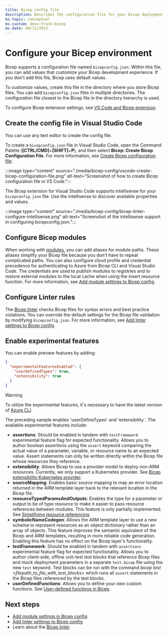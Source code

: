 ```yaml
---
title: Bicep config file
description: Describes the configuration file for your Bicep deployments
ms.topic: conceptual
ms.custom: devx-track-bicep
ms.date: 09/11/2023
---
```


# Configure your Bicep environment

Bicep supports a configuration file named `bicepconfig.json`. Within this file, you can add values that customize your Bicep development experience. If you don't add this file, Bicep uses default values.

To customize values, create this file in the directory where you store Bicep files. You can add `bicepconfig.json` files in multiple directories. The configuration file closest to the Bicep file in the directory hierarchy is used.

To configure Bicep extension settings, see [VS Code and Bicep extension](./install.md#visual-studio-code-and-bicep-extension).

## Create the config file in Visual Studio Code

You can use any text editor to create the config file.

To create a `bicepconfig.json` file in Visual Studio Code, open the Command Palette (**[CTRL/CMD]**+**[SHIFT]**+**P**), and then select **Bicep: Create Bicep Configuration File**. For more information, see [Create Bicep configuration file](./visual-studio-code.md#create-bicep-configuration-file).

:::image type="content" source="./media/bicep-config/vscode-create-bicep-configuration-file.png" alt-text="Screenshot of how to create Bicep configuration file in VS Code.":::

The Bicep extension for Visual Studio Code supports intellisense for your `bicepconfig.json` file. Use the intellisense to discover available properties and values.

:::image type="content" source="./media/bicep-config/bicep-linter-configure-intellisense.png" alt-text="Screenshot of the intellisense support in configuring bicepconfig.json.":::

## Configure Bicep modules

When working with [modules](modules.md), you can add aliases for module paths. These aliases simplify your Bicep file because you don't have to repeat complicated paths. You can also configure cloud profile and  credential precedence for authenticating to Azure from Bicep CLI and Visual Studio Code. The credentials are used to publish modules to registries and to restore external modules to the local cache when using the insert resource function. For more information, see [Add module settings to Bicep config](bicep-config-modules.md).

## Configure Linter rules

The [Bicep linter](linter.md) checks Bicep files for syntax errors and best practice violations. You can override the default settings for the Bicep file validation by modifying `bicepconfig.json`. For more information, see [Add linter settings to Bicep config](bicep-config-linter.md).

## Enable experimental features

You can enable preview features by adding:

```json
{
  "experimentalFeaturesEnabled": {
    "userDefinedTypes": true,
    "extensibility": true
  }
}
```

> [!WARNING]
> To utilize the experimental features, it's necessary to have the latest version of [Azure CLI](./install.md#azure-cli).

The preceding sample enables 'userDefineTypes' and 'extensibility`. The available experimental features include:

- **assertions**: Should be enabled in tandem with `testFramework` experimental feature flag for expected functionality. Allows you to author boolean assertions using the `assert` keyword comparing the actual value of a parameter, variable, or resource name to an expected value. Assert statements can only be written directly within the Bicep file whose resources they reference.
- **extensibility**: Allows Bicep to use a provider model to deploy non-ARM resources. Currently, we only support a Kubernetes provider. See [Bicep extensibility Kubernetes provider](./bicep-extensibility-kubernetes-provider.md).
- **sourceMapping**: Enables basic source mapping to map an error location returned in the ARM template layer back to the relevant location in the Bicep file.
- **resourceTypedParamsAndOutputs**: Enables the type for a parameter or output to be of type resource to make it easier to pass resource references between modules. This feature is only partially implemented. See [Simplifying resource referencing](https://github.com/azure/bicep/issues/2245).
- **symbolicNameCodegen**: Allows the ARM template layer to use a new schema to represent resources as an object dictionary rather than an array of objects. This feature improves the semantic equivalent of the Bicep and ARM templates, resulting in more reliable code generation. Enabling this feature has no effect on the Bicep layer's functionality.
- **testFramework**: Should be enabled in tandem with `assertions` experimental feature flag for expected functionality. Allows you to author client-side, offline unit-test test blocks that reference Bicep files and mock deployment parameters in a separate `test.bicep` file using the new `test` keyword. Test blocks can be run with the command *bicep test <filepath_to_file_with_test_blocks>* which runs all `assert` statements in the Bicep files referenced by the test blocks.
- **userDefinedFunctions**: Allows you to define your own custom functions. See [User-defined functions in Bicep](./user-defined-functions.md).

## Next steps

- [Add module settings in Bicep config](bicep-config-modules.md)
- [Add linter settings to Bicep config](bicep-config-linter.md)
- Learn about the [Bicep linter](linter.md)
